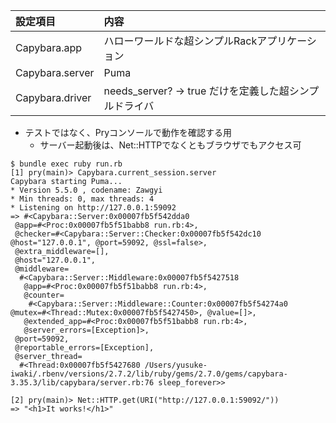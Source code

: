 | 設定項目 | 内容 |
|:--|:--|
|Capybara.app|ハローワールドな超シンプルRackアプリケーション|
|Capybara.server|Puma|
|Capybara.driver|needs_server? -> true だけを定義した超シンプルドライバ|

* テストではなく、Pryコンソールで動作を確認する用
  * サーバー起動後は、Net::HTTPでなくともブラウザでもアクセス可

```
$ bundle exec ruby run.rb
[1] pry(main)> Capybara.current_session.server
Capybara starting Puma...
* Version 5.5.0 , codename: Zawgyi
* Min threads: 0, max threads: 4
* Listening on http://127.0.0.1:59092
=> #<Capybara::Server:0x00007fb5f542dda0
 @app=#<Proc:0x00007fb5f51babb8 run.rb:4>,
 @checker=#<Capybara::Server::Checker:0x00007fb5f542dc10 @host="127.0.0.1", @port=59092, @ssl=false>,
 @extra_middleware=[],
 @host="127.0.0.1",
 @middleware=
  #<Capybara::Server::Middleware:0x00007fb5f5427518
   @app=#<Proc:0x00007fb5f51babb8 run.rb:4>,
   @counter=
    #<Capybara::Server::Middleware::Counter:0x00007fb5f54274a0 @mutex=#<Thread::Mutex:0x00007fb5f5427450>, @value=[]>,
   @extended_app=#<Proc:0x00007fb5f51babb8 run.rb:4>,
   @server_errors=[Exception]>,
 @port=59092,
 @reportable_errors=[Exception],
 @server_thread=
  #<Thread:0x00007fb5f5427680 /Users/yusuke-iwaki/.rbenv/versions/2.7.2/lib/ruby/gems/2.7.0/gems/capybara-3.35.3/lib/capybara/server.rb:76 sleep_forever>>

[2] pry(main)> Net::HTTP.get(URI("http://127.0.0.1:59092/"))
=> "<h1>It works!</h1>"
```
